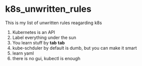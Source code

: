 # k8s_unwritten_rules
This is my list of unwritten rules reagarding k8s

1. Kubernetes is an API
2. Label everything under the sun
3. You learn stuff by **tab** **tab**
4. kube-schduler by default is dumb, but you can make it smart
5. learn yaml
6. there is no gui, kubectl is enough
